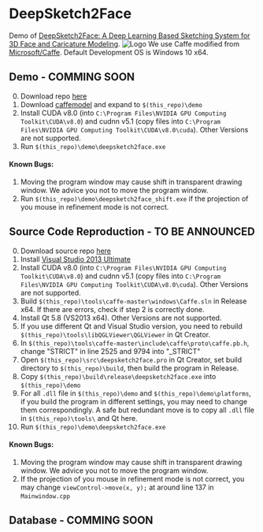 # DeepSketch2Face
Demo of [DeepSketch2Face: A Deep Learning Based Sketching System for 3D Face and Caricature Modeling](http://i.cs.hku.hk/~xghan/papers/deepske2face.pdf).
![Logo](http://i.cs.hku.hk/~xghan/Projects/ske2face_files/image004.gif)
We use Caffe modified from [Microsoft/Caffe](https://github.com/Microsoft/Caffe). Default Development OS is Windows 10 x64.

## Demo - COMMING SOON

0. Download repo [here](https://github.com/irsisyphus/deepsketch2face/archive/master.zip)
1. Download [caffemodel](TODO) and expand to `$(this_repo)\demo`
2. Install CUDA v8.0 (into `C:\Program Files\NVIDIA GPU Computing Toolkit\CUDA\v8.0`) and cudnn v5.1 (copy files into `C:\Program Files\NVIDIA GPU Computing Toolkit\CUDA\v8.0\cuda`). Other Versions are not supported.
3. Run `$(this_repo)\demo\deepsketch2face.exe`

#### Known Bugs:
1. Moving the program window may cause shift in transparent drawing window. We advice you not to move the program window.
2. Run `$(this_repo)\demo\deepsketch2face_shift.exe` if the projection of you mouse in refinement mode is not correct.

## Source Code Reproduction - TO BE ANNOUNCED

0. Download source repo [here](TODO)
1. Install [Visual Studio 2013 Ultimate](https://www.microsoft.com/en-US/download/details.aspx?id=44915)
2. Install CUDA v8.0 (into `C:\Program Files\NVIDIA GPU Computing Toolkit\CUDA\v8.0`) and cudnn v5.1 (copy files into `C:\Program Files\NVIDIA GPU Computing Toolkit\CUDA\v8.0\cuda`). Other Versions are not supported.
3. Build `$(this_repo)\tools\caffe-master\windows\Caffe.sln` in Release x64. If there are errors, check if step 2 is correctly done.
4. Install Qt 5.8 (VS2013 x64). Other Versions are not supported.
5. If you use different Qt and Visual Studio version, you need to rebuild `$(this_repo)\tools\libQGLViewer\QGLViewer` in Qt Creator.
6. In `$(this_repo)\tools\caffe-master\include\caffe\proto\caffe.pb.h`, change "STRICT" in line 2525 and 9794 into "_STRICT"
7. Open `$(this_repo)\src\deepsketch2face.pro` in Qt Creator, set build directory to `$(this_repo)\build`, then build the program in Release.
8. Copy `$(this_repo)\build\release\deepsketch2face.exe` into `$(this_repo)\demo`
9. For all `.dll` file in `$(this_repo)\demo` and `$(this_repo)\demo\platforms`, if you build the program in different settings, you may need to change them correspondingly. A safe but redundant move is to copy all `.dll` file in `$(this_repo)\tools\` and Qt here.
10. Run `$(this_repo)\demo\deepsketch2face.exe`

#### Known Bugs:
1. Moving the program window may cause shift in transparent drawing window. We advice you not to move the program window.
2. If the projection of you mouse in refinement mode is not correct, you may change `viewControl->move(x, y);` at around line 137 in `Mainwindow.cpp`


## Database - COMMING SOON
